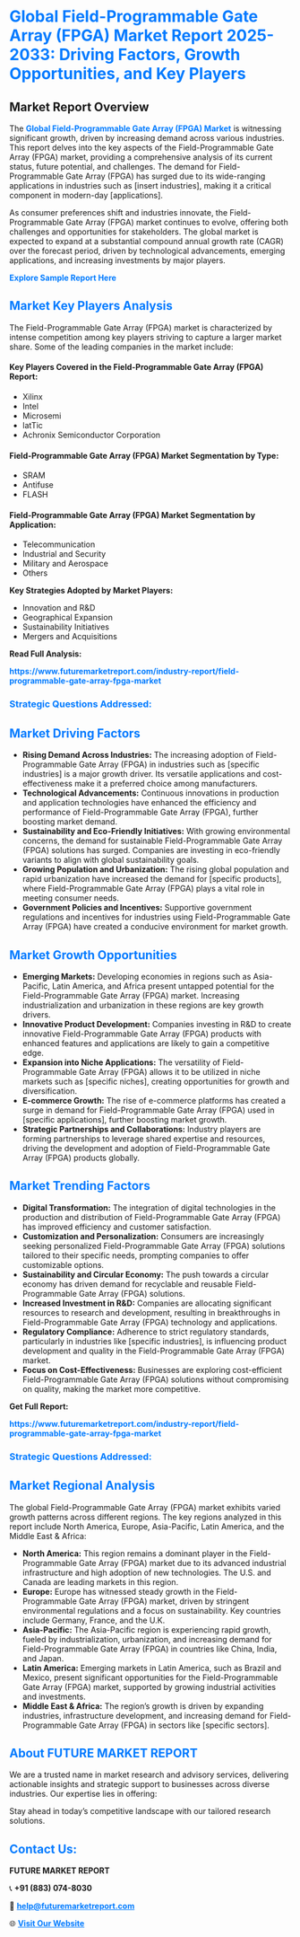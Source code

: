 <h1 style="color: #007BFF;">Global Field-Programmable Gate Array (FPGA) Market Report 2025-2033: Driving Factors, Growth Opportunities, and Key Players</h1>

<section id="overview">
<h2>Market Report Overview</h2>
<p>The <a href="https://www.futuremarketreport.com/industry-report/field-programmable-gate-array-fpga-market" style="color: #007BFF; text-decoration: none;"><strong>Global Field-Programmable Gate Array (FPGA) Market</strong></a> is witnessing significant growth, driven by increasing demand across various industries. This report delves into the key aspects of the Field-Programmable Gate Array (FPGA) market, providing a comprehensive analysis of its current status, future potential, and challenges. The demand for Field-Programmable Gate Array (FPGA) has surged due to its wide-ranging applications in industries such as [insert industries], making it a critical component in modern-day [applications].</p>
<p>As consumer preferences shift and industries innovate, the Field-Programmable Gate Array (FPGA) market continues to evolve, offering both challenges and opportunities for stakeholders. The global market is expected to expand at a substantial compound annual growth rate (CAGR) over the forecast period, driven by technological advancements, emerging applications, and increasing investments by major players.</p>
</section>

<section id="overview">
<p><a href="https://www.futuremarketreport.com/request-sample/reportId=27284" style="color: #007BFF; text-decoration: none;"><strong>Explore Sample Report Here</strong></a></p>
</section>

<section id="key-players">
<h2 style="color: #007BFF;">Market Key Players Analysis</h2>
<p>The Field-Programmable Gate Array (FPGA) market is characterized by intense competition among key players striving to capture a larger market share. Some of the leading companies in the market include:</p>
<h4>Key Players Covered in the Field-Programmable Gate Array (FPGA) Report:</h4>
<ul><li>Xilinx</li><li>Intel</li><li>Microsemi</li><li>latTic</li><li>Achronix Semiconductor Corporation</li></ul>
<h4>Field-Programmable Gate Array (FPGA) Market Segmentation by Type:</h4>
<ul><li>SRAM</li><li>Antifuse</li><li>FLASH</li></ul>

<h4>Field-Programmable Gate Array (FPGA) Market Segmentation by Application:</h4>
<ul><li>Telecommunication</li><li>Industrial and Security</li><li>Military and Aerospace</li><li>Others</li></ul>
<p><strong>Key Strategies Adopted by Market Players:</strong></p>
<ul>
<li>Innovation and R&D</li>
<li>Geographical Expansion</li>
<li>Sustainability Initiatives</li>
<li>Mergers and Acquisitions</li>
</ul>
</section>

<section>
<p><strong>Read Full Analysis: </strong></p><a href="https://www.futuremarketreport.com/industry-report/field-programmable-gate-array-fpga-market" style="color: #007BFF; text-decoration: none;"><strong>https://www.futuremarketreport.com/industry-report/field-programmable-gate-array-fpga-market</strong></a>
<h3 style="color: #007BFF;">Strategic Questions Addressed:</h3>
</section>

<section id="driving-factors">
<h2 style="color: #007BFF;">Market Driving Factors</h2>
<ul>
<li><strong>Rising Demand Across Industries:</strong> The increasing adoption of Field-Programmable Gate Array (FPGA) in industries such as [specific industries] is a major growth driver. Its versatile applications and cost-effectiveness make it a preferred choice among manufacturers.</li>
<li><strong>Technological Advancements:</strong> Continuous innovations in production and application technologies have enhanced the efficiency and performance of Field-Programmable Gate Array (FPGA), further boosting market demand.</li>
<li><strong>Sustainability and Eco-Friendly Initiatives:</strong> With growing environmental concerns, the demand for sustainable Field-Programmable Gate Array (FPGA) solutions has surged. Companies are investing in eco-friendly variants to align with global sustainability goals.</li>
<li><strong>Growing Population and Urbanization:</strong> The rising global population and rapid urbanization have increased the demand for [specific products], where Field-Programmable Gate Array (FPGA) plays a vital role in meeting consumer needs.</li>
<li><strong>Government Policies and Incentives:</strong> Supportive government regulations and incentives for industries using Field-Programmable Gate Array (FPGA) have created a conducive environment for market growth.</li>
</ul>
</section>

<section id="growth-opportunities">
<h2 style="color: #007BFF;">Market Growth Opportunities</h2>
<ul>
<li><strong>Emerging Markets:</strong> Developing economies in regions such as Asia-Pacific, Latin America, and Africa present untapped potential for the Field-Programmable Gate Array (FPGA) market. Increasing industrialization and urbanization in these regions are key growth drivers.</li>
<li><strong>Innovative Product Development:</strong> Companies investing in R&D to create innovative Field-Programmable Gate Array (FPGA) products with enhanced features and applications are likely to gain a competitive edge.</li>
<li><strong>Expansion into Niche Applications:</strong> The versatility of Field-Programmable Gate Array (FPGA) allows it to be utilized in niche markets such as [specific niches], creating opportunities for growth and diversification.</li>
<li><strong>E-commerce Growth:</strong> The rise of e-commerce platforms has created a surge in demand for Field-Programmable Gate Array (FPGA) used in [specific applications], further boosting market growth.</li>
<li><strong>Strategic Partnerships and Collaborations:</strong> Industry players are forming partnerships to leverage shared expertise and resources, driving the development and adoption of Field-Programmable Gate Array (FPGA) products globally.</li>
</ul>
</section>

<section id="trending-factors">
<h2 style="color: #007BFF;">Market Trending Factors</h2>
<ul>
<li><strong>Digital Transformation:</strong> The integration of digital technologies in the production and distribution of Field-Programmable Gate Array (FPGA) has improved efficiency and customer satisfaction.</li>
<li><strong>Customization and Personalization:</strong> Consumers are increasingly seeking personalized Field-Programmable Gate Array (FPGA) solutions tailored to their specific needs, prompting companies to offer customizable options.</li>
<li><strong>Sustainability and Circular Economy:</strong> The push towards a circular economy has driven demand for recyclable and reusable Field-Programmable Gate Array (FPGA) solutions.</li>
<li><strong>Increased Investment in R&D:</strong> Companies are allocating significant resources to research and development, resulting in breakthroughs in Field-Programmable Gate Array (FPGA) technology and applications.</li>
<li><strong>Regulatory Compliance:</strong> Adherence to strict regulatory standards, particularly in industries like [specific industries], is influencing product development and quality in the Field-Programmable Gate Array (FPGA) market.</li>
<li><strong>Focus on Cost-Effectiveness:</strong> Businesses are exploring cost-efficient Field-Programmable Gate Array (FPGA) solutions without compromising on quality, making the market more competitive.</li>
</ul>
</section>

<section>
<p><strong>Get Full Report: </strong></p><a href="https://www.futuremarketreport.com/industry-report/field-programmable-gate-array-fpga-market" style="color: #007BFF; text-decoration: none;"><strong>https://www.futuremarketreport.com/industry-report/field-programmable-gate-array-fpga-market</strong></a>
<h3 style="color: #007BFF;">Strategic Questions Addressed:</h3>
</section>


<section id="regional-analysis">
<h2 style="color: #007BFF;">Market Regional Analysis</h2>
<p>The global Field-Programmable Gate Array (FPGA) market exhibits varied growth patterns across different regions. The key regions analyzed in this report include North America, Europe, Asia-Pacific, Latin America, and the Middle East & Africa:</p>
<ul>
<li><strong>North America:</strong> This region remains a dominant player in the Field-Programmable Gate Array (FPGA) market due to its advanced industrial infrastructure and high adoption of new technologies. The U.S. and Canada are leading markets in this region.</li>
<li><strong>Europe:</strong> Europe has witnessed steady growth in the Field-Programmable Gate Array (FPGA) market, driven by stringent environmental regulations and a focus on sustainability. Key countries include Germany, France, and the U.K.</li>
<li><strong>Asia-Pacific:</strong> The Asia-Pacific region is experiencing rapid growth, fueled by industrialization, urbanization, and increasing demand for Field-Programmable Gate Array (FPGA) in countries like China, India, and Japan.</li>
<li><strong>Latin America:</strong> Emerging markets in Latin America, such as Brazil and Mexico, present significant opportunities for the Field-Programmable Gate Array (FPGA) market, supported by growing industrial activities and investments.</li>
<li><strong>Middle East & Africa:</strong> The region’s growth is driven by expanding industries, infrastructure development, and increasing demand for Field-Programmable Gate Array (FPGA) in sectors like [specific sectors].</li>
</ul>
</section>

<footer>
<h2 style="color: #007BFF;">About FUTURE MARKET REPORT</h2>
<p>We are a trusted name in market research and advisory services, delivering actionable insights and strategic support to businesses across diverse industries. Our expertise lies in offering:</p>

<p>Stay ahead in today’s competitive landscape with our tailored research solutions.</p>

<h2 style="color: #007BFF;">Contact Us:</h2>
<p><strong>FUTURE MARKET REPORT</strong></p>
<p>📞 <strong>+91 (883) 074-8030</strong></p>
<p>📧 <strong><a href="mailto:help@futuremarketreport.com" style="color: #007BFF;">help@futuremarketreport.com</a></strong></p>
<p>🌐 <strong><a href="https://www.futuremarketreport.com/" style="color: #007BFF;">Visit Our Website</a></strong></p>
</footer>